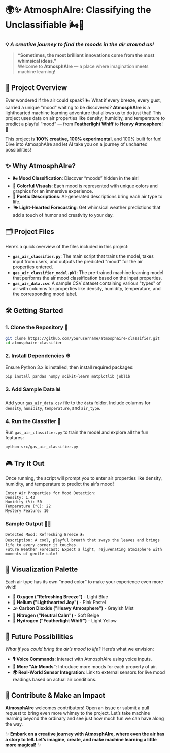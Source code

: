# 🌍✨ AtmosphAIre: Classifying the Unclassifiable 🌬️🌈

### 💡 *A creative journey to find the moods in the air around us!* 

> **“Sometimes, the most brilliant innovations come from the most whimsical ideas.”**  
> Welcome to **AtmosphAIre** — a place where imagination meets machine learning!

## 📖 Project Overview

Ever wondered if the air could speak? 🌬️ What if every breeze, every gust, carried a unique "mood" waiting to be discovered? **AtmosphAIre** is a lighthearted machine learning adventure that allows us to do just that! This project uses data on air properties like density, humidity, and temperature to predict a playful “mood” — from **Featherlight Whiff** to **Heavy Atmosphere**! 🌌

This project is **100% creative, 100% experimental**, and 100% built for fun! Dive into AtmosphAIre and let AI take you on a journey of uncharted possibilities!

## ✨ Why AtmosphAIre? 

- **🌬️ Mood Classification**: Discover “moods” hidden in the air!
- **🎨 Colorful Visuals**: Each mood is represented with unique colors and graphics for an immersive experience.
- **📜 Poetic Descriptions**: AI-generated descriptions bring each air type to life.
- **🌤️ Light-Hearted Forecasting**: Get whimsical weather predictions that add a touch of humor and creativity to your day.

## 🗂️ Project Files

Here’s a quick overview of the files included in this project:

- **`gas_air_classifier.py`**: The main script that trains the model, takes input from users, and outputs the predicted "mood" for the air properties entered.
- **`gas_air_classifier_model.pkl`**: The pre-trained machine learning model that performs the air mood classification based on the input properties.
- **`gas_air_data.csv`**: A sample CSV dataset containing various "types" of air with columns for properties like density, humidity, temperature, and the corresponding mood label.

## 🛠️ Getting Started

### 1. Clone the Repository 📂
```bash
git clone https://github.com/yourusername/atmosphaire-classifier.git
cd atmosphaire-classifier
```

### 2. Install Dependencies ⚙️
Ensure Python 3.x is installed, then install required packages:
```bash
pip install pandas numpy scikit-learn matplotlib joblib
```

### 3. Add Sample Data 📊
Add your `gas_air_data.csv` file to the `data` folder. Include columns for `density`, `humidity`, `temperature`, and `air_type`. 

### 4. Run the Classifier 🌈
Run `gas_air_classifier.py` to train the model and explore all the fun features:
```bash
python src/gas_air_classifier.py
```

## 🎮 Try It Out

Once running, the script will prompt you to enter air properties like density, humidity, and temperature to predict the air’s mood!

```plaintext
Enter Air Properties for Mood Detection:
Density: 1.43
Humidity (%): 50
Temperature (°C): 22
Mystery Feature: 10
```

### Sample Output 🌊💭

```plaintext
Detected Mood: Refreshing Breeze 🌬️
Description: A cool, playful breath that sways the leaves and brings life to every corner it touches.
Future Weather Forecast: Expect a light, rejuvenating atmosphere with moments of gentle calm!
```

## 🎨 Visualization Palette

Each air type has its own “mood color” to make your experience even more vivid!

- **🌊 Oxygen ("Refreshing Breeze")** - Light Blue
- **🎈 Helium ("Lighthearted Joy")** - Pink Pastel
- **🌫️ Carbon Dioxide ("Heavy Atmosphere")** - Grayish Mist
- **🍃 Nitrogen ("Neutral Calm")** - Soft Beige
- **💨 Hydrogen ("Featherlight Whiff")** - Light Yellow

## 🔮 Future Possibilities

*What if you could bring the air’s mood to life?* Here’s what we envision:

- **🎙️ Voice Commands**: Interact with AtmosphAIre using voice inputs.
- **🌌 More "Air Moods"**: Introduce more moods for each property of air.
- **🌍 Real-World Sensor Integration**: Link to external sensors for live mood readings based on actual air conditions.

## 🤗 Contribute & Make an Impact

**AtmosphAIre** welcomes contributors! Open an issue or submit a pull request to bring even more whimsy to the project. Let’s take machine learning beyond the ordinary and see just how much fun we can have along the way. 

✨ **Embark on a creative journey with AtmosphAIre, where even the air has a story to tell. Let’s imagine, create, and make machine learning a little more magical!** ✨
